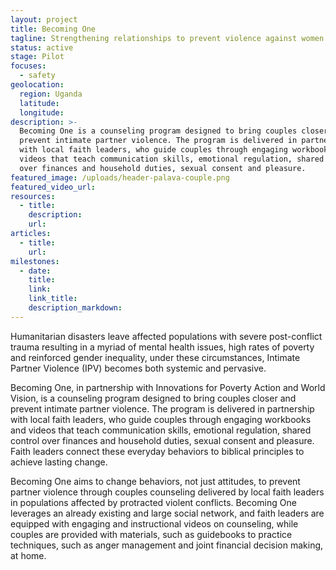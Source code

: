 ```yaml
---
layout: project
title: Becoming One
tagline: Strengthening relationships to prevent violence against women
status: active
stage: Pilot
focuses:
  - safety
geolocation:
  region: Uganda
  latitude:
  longitude:
description: >-
  Becoming One is a counseling program designed to bring couples closer and
  prevent intimate partner violence. The program is delivered in partnership
  with local faith leaders, who guide couples through engaging workbooks and
  videos that teach communication skills, emotional regulation, shared control
  over finances and household duties, sexual consent and pleasure.
featured_image: /uploads/header-palava-couple.png
featured_video_url:
resources:
  - title:
    description:
    url:
articles:
  - title:
    url:
milestones:
  - date:
    title:
    link:
    link_title:
    description_markdown:
---
```


Humanitarian disasters leave affected populations with severe post-conflict trauma resulting in a myriad of mental health issues, high rates of poverty and reinforced gender inequality, under these circumstances, Intimate Partner Violence (IPV) becomes both systemic and pervasive.

Becoming One, in partnership with Innovations for Poverty Action and World Vision, is a counseling program designed to bring couples closer and prevent intimate partner violence. The program is delivered in partnership with local faith leaders, who guide couples through engaging workbooks and videos that teach communication skills, emotional regulation, shared control over finances and household duties, sexual consent and pleasure. Faith leaders connect these everyday behaviors to biblical principles to achieve lasting change.

Becoming One aims to change behaviors, not just attitudes, to prevent partner violence through couples counseling delivered by local faith leaders in populations affected by protracted violent conflicts. Becoming One leverages an already existing and large social network, and faith leaders are equipped with engaging and instructional videos on counseling, while couples are provided with materials, such as guidebooks to practice techniques, such as anger management and joint financial decision making, at home.